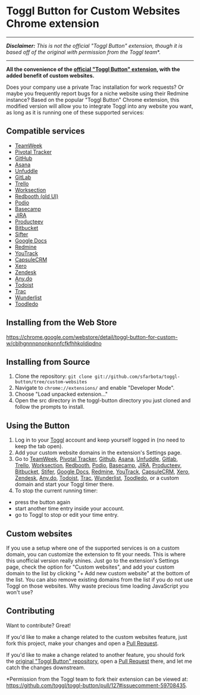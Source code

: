 # Toggl Button for Custom Websites Chrome extension

-----

*__Disclaimer:__ This is not the official "Toggl Button" extension, though it is based off of the original with permission from the Toggl team**.

-----

__All the convenience of the [official "Toggl Button" extension][96], with the added benefit of custom websites.__

Does your company use a private Trac installation for work requests? Or maybe you frequently report bugs for a niche website using their Redmine instance? 
Based on the popular "Toggl Button" Chrome extension, this modified version will allow you to integrate Toggl into any website you want, as long as it is running one of these supported services:

## Compatible services
  - [TeamWeek][2]
  - [Pivotal Tracker][3]
  - [GitHub][4]
  - [Asana][5]
  - [Unfuddle][6]
  - [GitLab][7]
  - [Trello][8]
  - [Worksection][9]
  - [Redbooth (old UI)][10]
  - [Podio][11]
  - [Basecamp][12]
  - [JIRA][13]
  - [Producteev][14]
  - [Bitbucket][15]
  - [Sifter][16]
  - [Google Docs][17]
  - [Redmine][18]
  - [YouTrack][19]
  - [CapsuleCRM][20]
  - [Xero][21]
  - [Zendesk][22]
  - [Any.do][23]
  - [Todoist][24]
  - [Trac][25]
  - [Wunderlist][26]
  - [Toodledo][27]

## Installing from the Web Store

https://chrome.google.com/webstore/detail/toggl-button-for-custom-w/cblhgnnnpnonkonnfcfkfhhkoldjpdno

## Installing from Source

1.  Clone the repository: `git clone git://github.com/sfarbota/toggl-button/tree/custom-websites`
2.  Navigate to `chrome://extensions/` and enable "Developer Mode".
3.  Choose "Load unpacked extension..."
4.  Open the src directory in the toggl-button directory you just cloned and follow the prompts to install.

## Using the Button
1.  Log in to your [Toggl][1] account and keep yourself logged in (no need to keep the tab open).
2.  Add your custom website domains in the extension's Settings page.
3.  Go to [TeamWeek][2], [Pivotal Tracker][3], [Github][4], [Asana][5], [Unfuddle][6], [Gitlab][7],
[Trello][8], [Worksection][9], [Redbooth][10], [Podio][11], [Basecamp][12], [JIRA][13], [Producteev][14],
[Bitbucket][15], [Stifer][16], [Google Docs][17], [Redmine][18], [YouTrack][19], [CapsuleCRM][20],
[Xero][21], [Zendesk][22], [Any.do][23], [Todoist][24], [Trac][25], [Wunderlist][26], [Toodledo][27], or a custom domain and start your Toggl timer there.
4.  To stop the current running timer:
  - press the button again
  - start another time entry inside your account.
  - go to Toggl to stop or edit your time entry.

## Custom websites
If you use a setup where one of the supported services is on a custom domain, you can customize the extension to fit your needs. This is where this unofficial version really shines. Just go to the extension's Settings page, check the option for "Custom websites", and add your custom domain to the list by clicking "+ Add new custom website" at the bottom of the list. You can also remove existing domains from the list if you do not use Toggl on those websites. Why waste precious time loading JavaScript you won't use?

## Contributing
Want to contribute? Great!

If you'd like to make a change related to the custom websites feature, just fork this project, make your changes and open a [Pull Request][98].

If you'd like to make a change related to another feature, you should fork the [original "Toggl Button" repository][96], open a [Pull Request][99] there, and let me catch the changes downstream.

*Permission from the Toggl team to fork their extension can be viewed at: https://github.com/toggl/toggl-button/pull/127#issuecomment-59708435.

[1]: https://www.toggl.com/
[2]: https://teamweek.com/
[3]: https://www.pivotaltracker.com/
[4]: https://github.com/
[5]: http://asana.com/
[6]: http://unfuddle.com/
[7]: https://gitlab.com/
[8]: https://trello.com/
[9]: http://worksection.com/
[10]: https://redbooth.com/
[11]: https://podio.com/
[12]: https://basecamp.com/
[13]: https://www.atlassian.com/software/jira
[14]: https://www.producteev.com/
[15]: https://www.bitbucket.org/
[16]: https://www.sifterapp.com/
[17]: https://docs.google.com/
[18]: http://www.redmine.org/
[19]: http://www.jetbrains.com/youtrack/
[20]: http://www.capsulecrm.com/
[21]: https://www.xero.com/
[22]: https://www.zendesk.com/
[23]: http://www.any.do/
[24]: https://todoist.com/
[25]: http://trac.edgewall.org/
[26]: https://www.wunderlist.com
[27]: https://www.toodledo.com/
[96]: https://github.com/toggl/toggl-button
[98]: https://github.com/sfarbota/toggl-button/pulls
[99]: https://github.com/toggl/toggl-button/pulls
